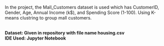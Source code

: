 <p>In the project, the Mall_Customers dataset is used which has CustomerID, Gender, Age, Annual Income (k$), and Spending Score (1-100). 
  Using K-means clustring to group mall customers.
</p>
<br><b>Dataset: Given in repository with file name housing.csv
<br><b>IDE Used: Jupyter Notebook</b>
